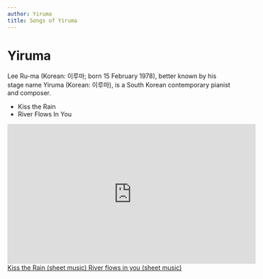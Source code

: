 ```yaml
---
author: Yiruma
title: Songs of Yiruma
---
```


# Yiruma

Lee Ru-ma (Korean: 이루마; born 15 February 1978), better known by his stage name Yiruma (Korean: 이루마), is a South Korean contemporary pianist and composer.

- Kiss the Rain
- River Flows In You

<iframe width="560" height="315" src="https://www.youtube.com/embed/8Z5EjAmZS1o" frameborder="0" allow="accelerometer; autoplay; clipboard-write; encrypted-media; gyroscope; picture-in-picture" allowfullscreen></iframe>

<a href="/_data/music-sheets/[Yiruma] kiss the rain.pdf" target="_blank" rel="noopener noreferrer">
  Kiss the Rain (sheet music)
</a>

<a href="/_data/music-sheets/English/[Yiruma] River Flows In You.pdf" target="_blank" rel="noopener noreferrer">
  River flows in you (sheet music)
</a>
